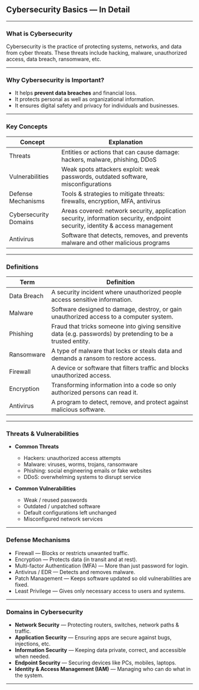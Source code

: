 ## Cybersecurity Basics — In Detail

---

### What is Cybersecurity  
Cybersecurity is the practice of protecting systems, networks, and data from cyber threats. These threats include hacking, malware, unauthorized access, data breach, ransomware, etc.

---

### Why Cybersecurity is Important? 
- It helps **prevent data breaches** and financial loss.  
- It protects personal as well as organizational information.  
- It ensures digital safety and privacy for individuals and businesses.

---

### Key Concepts  

| Concept             | Explanation                                                                 |
|---------------------|-----------------------------------------------------------------------------|
| Threats             | Entities or actions that can cause damage: hackers, malware, phishing, DDoS |
| Vulnerabilities     | Weak spots attackers exploit: weak passwords, outdated software, misconfigurations |
| Defense Mechanisms  | Tools & strategies to mitigate threats: firewalls, encryption, MFA, antivirus |
| Cybersecurity Domains | Areas covered: network security, application security, information security, endpoint security, identity & access management |
| Antivirus           | Software that detects, removes, and prevents malware and other malicious programs |

---

### Definitions  

| Term         | Definition                                                                 |
|---------------|----------------------------------------------------------------------------|
| Data Breach   | A security incident where unauthorized people access sensitive information. |
| Malware       | Software designed to damage, destroy, or gain unauthorized access to a computer system. |
| Phishing      | Fraud that tricks someone into giving sensitive data (e.g. passwords) by pretending to be a trusted entity. |
| Ransomware    | A type of malware that locks or steals data and demands a ransom to restore access. |
| Firewall      | A device or software that filters traffic and blocks unauthorized access.     |
| Encryption    | Transforming information into a code so only authorized persons can read it.   |
| Antivirus     | A program to detect, remove, and protect against malicious software.          |

---

### Threats & Vulnerabilities  

- **Common Threats**  
  - Hackers: unauthorized access attempts  
  - Malware: viruses, worms, trojans, ransomware  
  - Phishing: social engineering emails or fake websites  
  - DDoS: overwhelming systems to disrupt service  

- **Common Vulnerabilities**  
  - Weak / reused passwords  
  - Outdated / unpatched software  
  - Default configurations left unchanged  
  - Misconfigured network services  

---

### Defense Mechanisms  

- Firewall — Blocks or restricts unwanted traffic.  
- Encryption — Protects data (in transit and at rest).  
- Multi-factor Authentication (MFA) — More than just password for login.  
- Antivirus / EDR — Detects and removes malware.  
- Patch Management — Keeps software updated so old vulnerabilities are fixed.  
- Least Privilege — Gives only necessary access to users and systems.  

---

### Domains in Cybersecurity  

- **Network Security** — Protecting routers, switches, network paths & traffic.  
- **Application Security** — Ensuring apps are secure against bugs, injections, etc.  
- **Information Security** — Keeping data private, correct, and accessible when needed.  
- **Endpoint Security** — Securing devices like PCs, mobiles, laptops.  
- **Identity & Access Management (IAM)** — Managing who can do what in the system.  

---

